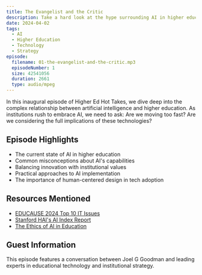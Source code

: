```yaml
---
title: The Evangelist and the Critic
description: Take a hard look at the hype surrounding AI in higher education. Join Joel G Goodman and explore smarter, more sustainable ways to leverage technology without compromising strategy, UX, or humanity.
date: 2024-04-02
tags:
  - AI
  - Higher Education
  - Technology
  - Strategy
episode:
  filename: 01-the-evangelist-and-the-critic.mp3
  episodeNumber: 1
  size: 42541056
  duration: 2661
  type: audio/mpeg
---
```


In this inaugural episode of Higher Ed Hot Takes, we dive deep into the complex relationship between artificial intelligence and higher education. As institutions rush to embrace AI, we need to ask: Are we moving too fast? Are we considering the full implications of these technologies?

## Episode Highlights

- The current state of AI in higher education
- Common misconceptions about AI's capabilities
- Balancing innovation with institutional values
- Practical approaches to AI implementation
- The importance of human-centered design in tech adoption

## Resources Mentioned

- [EDUCAUSE 2024 Top 10 IT Issues](https://www.educause.edu/research-and-publications/research/top-10-it-issues)
- [Stanford HAI's AI Index Report](https://hai.stanford.edu/ai-index-2024)
- [The Ethics of AI in Education](https://www.unesco.org/en/artificial-intelligence/recommendation-ethics)

## Guest Information

This episode features a conversation between Joel G Goodman and leading experts in educational technology and institutional strategy.